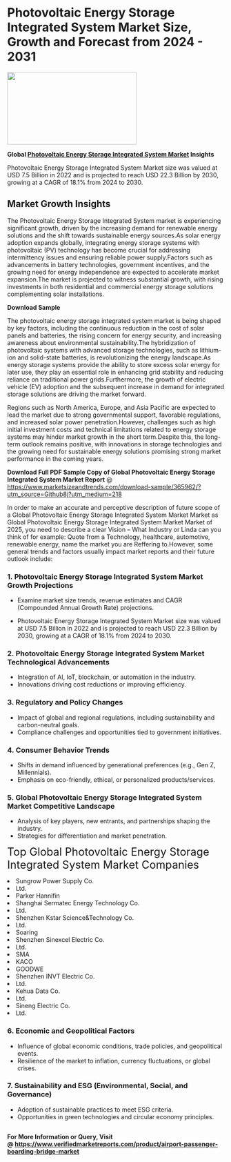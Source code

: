 <H1>Photovoltaic Energy Storage Integrated System Market Size, Growth and Forecast from 2024 - 2031</H1><img class="aligncenter size-medium wp-image-584254" src="https://thirdeyenews.in/wp-content/uploads/2024/09/Global-Market-Research-300x168.jpeg" alt="" width="300" height="168" /><p><strong>Global&nbsp;<a href="https://www.marketsizeandtrends.com/download-sample/365962/?utm_source=Github8j?utm_medium=218">Photovoltaic Energy Storage Integrated System Market</a> Insights</strong></p><p>Photovoltaic Energy Storage Integrated System Market size was valued at USD 7.5 Billion in 2022 and is projected to reach USD 22.3 Billion by 2030, growing at a CAGR of 18.1% from 2024 to 2030.</p><p><h2>Market Growth Insights</h2> <p>The Photovoltaic Energy Storage Integrated System market is experiencing significant growth, driven by the increasing demand for renewable energy solutions and the shift towards sustainable energy sources.As solar energy adoption expands globally, integrating energy storage systems with photovoltaic (PV) technology has become crucial for addressing intermittency issues and ensuring reliable power supply.Factors such as advancements in battery technologies, government incentives, and the growing need for energy independence are expected to accelerate market expansion.The market is projected to witness substantial growth, with rising investments in both residential and commercial energy storage solutions complementing solar installations.</p> <p><strong>Download Sample</strong></p> <p>The photovoltaic energy storage integrated system market is being shaped by key factors, including the continuous reduction in the cost of solar panels and batteries, the rising concern for energy security, and increasing awareness about environmental sustainability.The hybridization of photovoltaic systems with advanced storage technologies, such as lithium-ion and solid-state batteries, is revolutionizing the energy landscape.As energy storage systems provide the ability to store excess solar energy for later use, they play an essential role in enhancing grid stability and reducing reliance on traditional power grids.Furthermore, the growth of electric vehicle (EV) adoption and the subsequent increase in demand for integrated storage solutions are driving the market forward.</p> <p>Regions such as North America, Europe, and Asia Pacific are expected to lead the market due to strong governmental support, favorable regulations, and increased solar power penetration.However, challenges such as high initial investment costs and technical limitations related to energy storage systems may hinder market growth in the short term.Despite this, the long-term outlook remains positive, with innovations in storage technologies and the growing need for sustainable energy solutions promising strong market performance in the coming years.</p> <p><span class=""><strong>Download Full PDF Sample Copy of Global Photovoltaic Energy Storage Integrated System Market Report</strong> @ <a href="https://www.marketsizeandtrends.com/download-sample/365962/?utm_source=Github8j?utm_medium=218" target="_blank">https://www.marketsizeandtrends.com/download-sample/365962/?utm_source=Github8j?utm_medium=218</a></span></p><p>In order to make an accurate and perceptive description of future scope of a Global&nbsp;Photovoltaic Energy Storage Integrated System Market Market as Global&nbsp;Photovoltaic Energy Storage Integrated System Market Market of 2025, you need to describe a clear Vision &ndash; What Industry or Linda can you think of for example: Quote from a Technology, healthcare, automotive, renewable energy, name the market you are Reffering to.However, some general trends and factors usually impact market reports and their future outlook include:</p><h3>1.&nbsp;<strong>Photovoltaic Energy Storage Integrated System Market Growth Projections</strong></h3><ul><li>Examine market size trends, revenue estimates and CAGR (Compounded Annual Growth Rate) projections.</li><li><p>Photovoltaic Energy Storage Integrated System Market size was valued at USD 7.5 Billion in 2022 and is projected to reach USD 22.3 Billion by 2030, growing at a CAGR of 18.1% from 2024 to 2030.</p></li></ul><h3>2.&nbsp;<strong>Photovoltaic Energy Storage Integrated System Market Technological Advancements</strong></h3><ul><li>Integration of AI, IoT, blockchain, or automation in the industry.</li><li>Innovations driving cost reductions or improving efficiency.</li></ul><h3>3.&nbsp;<strong>Regulatory and Policy Changes</strong></h3><ul><li>Impact of global and regional regulations, including sustainability and carbon-neutral goals.</li><li>Compliance challenges and opportunities tied to government initiatives.</li></ul><h3>4.&nbsp;<strong>Consumer Behavior Trends</strong></h3><ul><li>Shifts in demand influenced by generational preferences (e.g., Gen Z, Millennials).</li><li>Emphasis on eco-friendly, ethical, or personalized products/services.</li></ul><h3>5.&nbsp;<strong>Global Photovoltaic Energy Storage Integrated System Market Competitive Landscape</strong></h3><ul><li>Analysis of key players, new entrants, and partnerships shaping the industry.</li><li>Strategies for differentiation and market penetration.</li></ul><p data-pm-slice="1 1 []"><span style="color: inherit; font-family: inherit; font-size: 25px;">Top Global Photovoltaic Energy Storage Integrated System Market Companies</span></p><div class="" data-test-id=""><p><li>Sungrow Power Supply Co.</li><li> Ltd.</li><li> Parker Hannifin</li><li> Shanghai Sermatec Energy Technology Co.</li><li> Ltd.</li><li> Shenzhen Kstar Science&Technology Co.</li><li> Ltd.</li><li> Soaring</li><li> Shenzhen Sinexcel Electric Co.</li><li> Ltd.</li><li> SMA</li><li> KACO</li><li> GOODWE</li><li> Shenzhen INVT Electric Co.</li><li>Ltd.</li><li> Kehua Data Co.</li><li> Ltd.</li><li> Sineng Electric Co.</li><li> Ltd.</li></p></div><h3>6.&nbsp;<strong>Economic and Geopolitical Factors</strong></h3><ul><li>Influence of global economic conditions, trade policies, and geopolitical events.</li><li>Resilience of the market to inflation, currency fluctuations, or global crises.</li></ul><h3>7.&nbsp;<strong>Sustainability and ESG (Environmental, Social, and Governance)</strong></h3><ul><li>Adoption of sustainable practices to meet ESG criteria.</li><li>Opportunities in green technologies and circular economy principles.</li></ul><h2><strong style="font-size: 14px;">For More Information or Query, Visit @&nbsp;</strong><a style="background-color: #ffffff; font-size: 14px;" href="https://www.marketsizeandtrends.com/report/photovoltaic-energy-storage-integrated-system-market/" target="_blank">https://www.verifiedmarketreports.com/product/airport-passenger-boarding-bridge-market</a></h2>